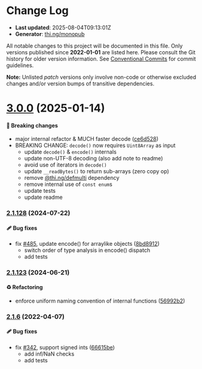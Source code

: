 # Change Log

- **Last updated**: 2025-08-04T09:13:01Z
- **Generator**: [thi.ng/monopub](https://thi.ng/monopub)

All notable changes to this project will be documented in this file.
Only versions published since **2022-01-01** are listed here.
Please consult the Git history for older version information.
See [Conventional Commits](https://conventionalcommits.org/) for commit guidelines.

**Note:** Unlisted _patch_ versions only involve non-code or otherwise excluded changes
and/or version bumps of transitive dependencies.

# [3.0.0](https://github.com/thi-ng/umbrella/tree/@thi.ng/bencode@3.0.0) (2025-01-14)

#### 🛑 Breaking changes

- major internal refactor & MUCH faster decode ([ce6d528](https://github.com/thi-ng/umbrella/commit/ce6d528))
- BREAKING CHANGE: `decode()` now requires `Uint8Array` as input
  - update `decode()` & `encode()` internals
  - update non-UTF-8 decoding (also add note to readme)
  - avoid use of iterators in `decode()`
  - update `__readBytes()` to return sub-arrays (zero copy op)
  - remove [@thi.ng/defmulti](https://github.com/thi-ng/umbrella/tree/main/packages/defmulti) dependency
  - remove internal use of `const enum`s
  - update tests
  - update readme

### [2.1.128](https://github.com/thi-ng/umbrella/tree/@thi.ng/bencode@2.1.128) (2024-07-22)

#### 🩹 Bug fixes

- fix [#485](https://github.com/thi-ng/umbrella/issues/485), update encode() for arraylike objects ([8bd8912](https://github.com/thi-ng/umbrella/commit/8bd8912))
  - switch order of type analysis in encode() dispatch
  - add tests

### [2.1.123](https://github.com/thi-ng/umbrella/tree/@thi.ng/bencode@2.1.123) (2024-06-21)

#### ♻️ Refactoring

- enforce uniform naming convention of internal functions ([56992b2](https://github.com/thi-ng/umbrella/commit/56992b2))

### [2.1.6](https://github.com/thi-ng/umbrella/tree/@thi.ng/bencode@2.1.6) (2022-04-07)

#### 🩹 Bug fixes

- fix [#342](https://github.com/thi-ng/umbrella/issues/342), support signed ints ([66615be](https://github.com/thi-ng/umbrella/commit/66615be))
  - add inf/NaN checks
  - add tests
